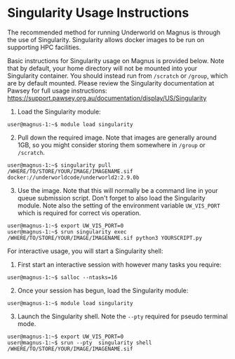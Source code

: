Singularity Usage Instructions
==============================

The recommended method for running Underworld on Magnus is through the use of 
Singularity. Singularity allows docker images to be run on supporting HPC facilities.

Basic instructions for Singularity usage on Magnus is provided below. Note that by default, 
your home directory will not be mounted into your Singularity container. You should instead 
run from `/scratch` or `/group`, which are by default mounted. Please review the Singularity 
documentation at Pawsey for full usage instructions:
https://support.pawsey.org.au/documentation/display/US/Singularity


1. Load the Singularity module:
```shell
user@magnus-1:~$ module load singularity
```

2. Pull down the required image. Note that images are generally around 1GB, so you might 
   consider storing them somewhere in `/group` or `/scratch`.
```shell
user@magnus-1:~$ singularity pull /WHERE/TO/STORE/YOUR/IMAGE/IMAGENAME.sif docker://underworldcode/underworld2:2.9.0b
```

3. Use the image. Note that this will normally be a command line in your
   queue submission script. Don't forget to also load the Singularity module.
   Note also the setting of the environment variable `UW_VIS_PORT` which is 
   required for correct vis operation.
```shell
user@magnus-1:~$ export UW_VIS_PORT=0
user@magnus-1:~$ srun singularity exec /WHERE/TO/STORE/YOUR/IMAGE/IMAGENAME.sif python3 YOURSCRIPT.py
```

For interactive usage, you will start a Singularity shell:

1. First start an interactive session with however many tasks you require:
```shell
user@magnus-1:~$ salloc --ntasks=16
```

2. Once your session has begun, load the Singularity module:
```shell
user@magnus-1:~$ module load singularity
```

3. Launch the Singularity shell. Note the `--pty` required for pseudo terminal mode.
```shell
user@magnus-1:~$ export UW_VIS_PORT=0
user@magnus-1:~$ srun --pty  singularity shell /WHERE/TO/STORE/YOUR/IMAGE/IMAGENAME.sif
```

